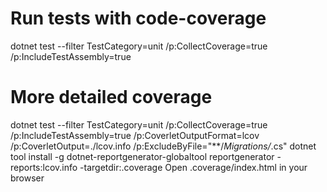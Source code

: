 # Run tests with code-coverage
dotnet test --filter TestCategory=unit /p:CollectCoverage=true /p:IncludeTestAssembly=true

# More detailed coverage
dotnet test --filter TestCategory=unit /p:CollectCoverage=true /p:IncludeTestAssembly=true /p:CoverletOutputFormat=lcov /p:CoverletOutput=./lcov.info /p:ExcludeByFile="**/*Migrations/*.cs"
dotnet tool install -g dotnet-reportgenerator-globaltool
reportgenerator -reports:lcov.info -targetdir:.coverage
Open .coverage/index.html in your browser